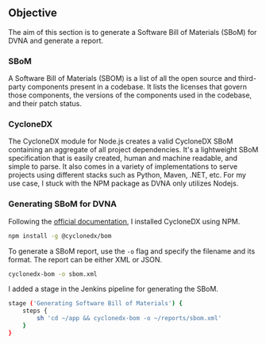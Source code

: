 ## **Objective**

The aim of this section is to generate a Software Bill of Materials (SBoM) for DVNA and generate a report.

### **SBoM**

A Software Bill of Materials (SBOM) is a list of all the open source and third-party components present in a codebase. It lists the licenses that govern those components, the versions of the components used in the codebase, and their patch status.


### **CycloneDX**

The CycloneDX module for Node.js creates a valid CycloneDX SBoM containing an aggregate of all project dependencies. It's a lightweight SBoM specification that is easily created, human and machine readable, and simple to parse. It also comes in a variety of implementations to serve projects using different stacks such as Python, Maven, .NET, etc. For my use case, I stuck with the NPM package as DVNA only utilizes Nodejs.

### **Generating SBoM for DVNA**

Following the [official documentation](https://github.com/CycloneDX/cyclonedx-node-module), I installed CycloneDX using NPM.

```bash
npm install -g @cyclonedx/bom
```

To generate a SBoM report, use the `-o` flag and specify the filename and its format. The report can be either XML  or JSON.  
```bash
cyclonedx-bom -o sbom.xml
```

I added a stage in the Jenkins pipeline for generating the SBoM.  
```bash
stage ('Generating Software Bill of Materials') {
    steps {
        sh 'cd ~/app && cyclonedx-bom -o ~/reports/sbom.xml'
    }
}
```